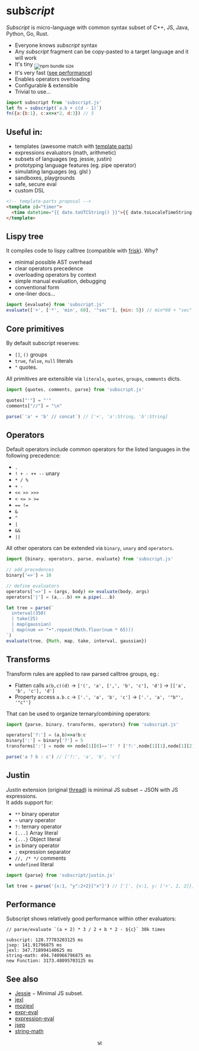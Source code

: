 # <!--<img alt="subscript" src="/subscript2.svg" height=42/>--> sub͘<em>script</em> <!--<sub>SUB͘<em>SCRIPT</em></sub>-->

_Subscript_ is micro-language with common syntax subset of C++, JS, Java, Python, Go, Rust.<br/>

* Everyone knows _subscript_ syntax
* Any _subscript_ fragment can be copy-pasted to a target language and it will work
* It's tiny <sub>![npm bundle size](https://img.shields.io/bundlephobia/minzip/subscript/latest?color=brightgreen&label=gzip)</sub>
* It's very fast ([see performance](#performance))
* Enables operators overloading
* Configurable & extensible
* Trivial to use...

```js
import subscript from 'subscript.js'
let fn = subscript(`a.b + c(d - 1)`)
fn({a:{b:1}, c:x=>x*2, d:3}) // 5
```

## Useful in:

* templates (awesome match with [template parts](https://github.com/github/template-parts))
* expressions evaluators (math, arithmetic)
* subsets of languages (eg. jessie, justin) <!-- see sonr -->
* prototyping language features (eg. pipe operator)
* simulating languages (eg. glsl <!--, FORTRAN?, COBOL?-->)
* sandboxes, playgrounds
* safe, secure eval
* custom DSL

```html
<!-- template-parts proposal -->
<template id="timer">
  <time datetime="{{ date.toUTCString() }}">{{ date.toLocaleTimeString() }}</time>
</template>
```

## Lispy tree

It compiles code to lispy calltree (compatible with [frisk](https://npmjs.com/frisk)). Why?

+ minimal possible AST overhead
+ clear operators precedence
+ overloading operators by context 
+ simple manual evaluation, debugging
+ conventional form
+ one-liner docs...

```js
import {evaluate} from 'subscript.js'
evaluate(['+', ['*', 'min', 60], '"sec"'], {min: 5}) // min*60 + "sec" == "300sec"
```

## Core primitives

By default subscript reserves:

* `[]`, `()` groups
* `true`, `false`, `null` literals
* `"` quotes.

All primitives are extensible via `literals`, `quotes`, `groups`, `comments` dicts.

```js
import {quotes, comments, parse} from 'subscript.js'

quotes["'"] = "'"
comments["//"] = "\n"

parse(`'a' + 'b' // concat`) // ['+', 'a':String, 'b':String]
```

## Operators

Default operators include common operators for the listed languages in the following precedence:

* `.`
* `! + - ++ --` unary
* `* / %`
* `+ -`
* `<< >> >>>`
* `< <= > >=`
* `== !=`
* `&`
* `^`
* `|`
* `&&`
* `||`

All other operators can be extended via `binary`, `unary` and `operators`.

```js
import {binary, operators, parse, evaluate} from 'subscript.js'

// add precedences
binary['=>'] = 10

// define evaluators
operators['=>'] = (args, body) => evaluate(body, args)
operators['|'] = (a,...b) => a.pipe(...b)

let tree = parse(`
  interval(350)
  | take(25)
  | map(gaussian)
  | map(num => "•".repeat(Math.floor(num * 65)))
`)
evaluate(tree, {Math, map, take, interval, gaussian})
```

## Transforms

Transform rules are applied to raw parsed calltree groups, eg.:

* Flatten calls `a(b,c)(d)` → `['(', 'a', [',', 'b', 'c'], 'd']` → `[['a', 'b', 'c'], 'd']`
* Property access `a.b.c` → `['.', 'a', 'b', 'c']` → `['.', 'a', '"b"', '"c"']`

That can be used to organize ternary/combining operators:

```js
import {parse, binary, transforms, operators} from 'subscript.js'

operators['?:'] = (a,b)=>a?b:c
binary[':'] = binary['?'] = 5
transforms[':'] = node => node[1][0]=='?' ? ['?:',node[1][1],node[1][2],node[2]] : node // [:, [?, a, b], c] → [?:, a, b, c]

parse('a ? b : c') // ['?:', 'a', 'b', 'c']
```


## Justin

_Justin_ extension (original [thread](https://github.com/endojs/Jessie/issues/66)) is minimal JS subset − JSON with JS expressions.<br/>
It adds support for:

+ `**` binary operator
+ `~` unary operator
+ `?:` ternary operator
+ `[...]` Array literal
+ `{...}` Object literal
+ `in` binary operator
+ `;` expression separator
+ `//, /* */` comments
+ `undefined` literal
<!-- + `...x` unary operator -->
<!-- + strings interpolation -->

```js
import {parse} from 'subscript/justin.js'

let tree = parse('{x:1, "y":2+2}["x"]') // ['[', {x:1, y: ['+', 2, 2]}, '"x"']
```

<!--
## Ideas

These are custom DSL operators snippets for your inspiration:

<details>
  <summary>Keyed arrays <code>[a:1, b:2, c:3]</code></summary>

  ```js

  ```
</details>

<details>
  <summary>`7!` (factorial)</summary>

  ```js
  ```

</details>
<details>
  <summary>`5s`, `5rem` (units)</summary>

  ```js
  ```

</details>
<details>
  <summary>`?`, `?.`, `??`</summary>

  ```js
  ```

</details>
<details>
  <summary>`arrᵀ` - transpose,</summary>

  ```js
  ```

</details>
<details>
  <summary>`int 5` (typecast)</summary>

  ```js
  ```

</details>
<details>
  <summary>`$a` (param expansion)</summary>

  ```js
  ```

</details>
<details>
  <summary>`1 to 10 by 2`</summary>

  ```js
  ```

</details>
<details>
  <summary>`a if b else c`</summary>

  ```js
  ```

</details>
<details>
  <summary>`a, b in c`</summary>

  ```js
  ```

</details>
<details>
  <summary>`a.xyz` swizzles</summary>

  ```js
  ```

</details>
<details>
  <summary>vector operators</summary>

  ```js
  ```

</details>
<details>
  <summary>set operators</summary>

  ```js
  ```

</details>
<details>
  <summary>polynomial operators</summary>

  ```js
  ```

</details>
-->

## Performance

Subscript shows relatively good performance within other evaluators:

```
// parse/evaluate `(a + 2) * 3 / 2 + b * 2 - ${c}` 30k times

subscript: 128.77783203125 ms
jsep: 141.91796875 ms
jexl: 347.718994140625 ms
string-math: 494.740966796875 ms
new Function: 3173.48095703125 ms
```


## See also

* [Jessie](https://github.com/endojs/Jessie) − Minimal JS subset.
* [jexl](https://github.com/TomFrost/Jexl)
* [mozjexl](https://github.com/mozilla/mozjexl)
* [expr-eval](https://github.com/silentmatt/expr-eval)
* [expression-eval](https://github.com/donmccurdy/expression-eval)
* [jsep](https://github.com/EricSmekens/jsep)
* [string-math](https://github.com/devrafalko/string-math)


<p align=center>🕉</p>
